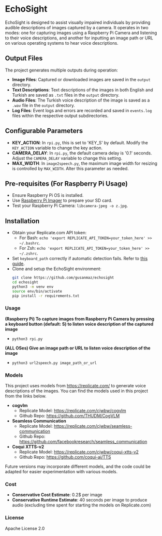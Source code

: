 # EchoSight

EchoSight is designed to assist visually impaired individuals by providing audible descriptions of images captured by a camera. It operates in two modes: one for capturing images using a Raspberry Pi Camera and listening to their voice descriptions, and another for inputting an image path or URL on various operating systems to hear voice descriptions.

## Output Files

The project generates multiple outputs during operation:

- **Image Files**: Captured or downloaded images are saved in the `output` directory.
- **Text Descriptions**: Text descriptions of the images in both English and Turkish are saved as `.txt` files in the `output` directory.
- **Audio Files**: The Turkish voice description of the image is saved as a `.wav` file in the `output` directory.
- **Log Files**: Event logs and errors are recorded and saved in `events.log` files within the respective output subdirectories.

## Configurable Parameters

- **KEY_ACTION**: In `rpi.py`, this is set to 'KEY_S' by default. Modify the `KEY_ACTION` variable to change the key action.
- **CAMERA_DELAY**: In `rpi.py`, the default camera delay is '0.1' seconds. Adjust the `CAMERA_DELAY` variable to change this setting.
- **MAX_WIDTH**: In `image2speech.py`, the maximum image width for resizing is controlled by `MAX_WIDTH`. Alter this parameter as needed.

## Pre-requisites (For Raspberry Pi Usage)

- Ensure Raspberry Pi OS is installed.
- Use [Raspberry Pi Imager](https://downloads.raspberrypi.org/imager/imager_latest.exe) to prepare your SD card.
- Test your Raspberry Pi Camera: `libcamera-jpeg -o z.jpg`.

## Installation

- Obtain your Replicate.com API token:
  - For Bash: `echo 'export REPLICATE_API_TOKEN=your_token_here' >> ~/.bashrc`.
  - For Zsh: `echo 'export REPLICATE_API_TOKEN=your_token_here' >> ~/.zshrc`.
- Set `keyboard_path` correctly if automatic detection fails. Refer to [this guide](https://chat.openai.com/share/bd2753d8-0ee3-4963-8e26-9569575470eb).
- Clone and setup the EchoSight environment:
  ```bash
  git clone https://github.com/gusanmaz/echosight
  cd echosight
  python3 -m venv env
  source env/bin/activate
  pip install -r requirements.txt


### Usage 
**(Raspberry Pi) To capture images from Raspberry Pi Camera by pressing a keyboard button (default: S) to listen 
  voice description of the captured image**

* `python3 rpi.py`

 **(ALL OSes) Give an image path or URL to listen voice description of the image**

* `python3 url2speech.py image_path_or_url`


### Models

This project uses models from https://replicate.com/ to generate voice descriptions of the images. You can find the models used in this project from the links below.

* **cogvlm**
  * Replicate Model: https://replicate.com/cjwbw/cogvlm 
  * Github Repo: https://github.com/THUDM/CogVLM
* **Seamless Communication**
  * Replicate Model: https://replicate.com/cjwbw/seamless-communication
  * Github Repo: https://github.com/facebookresearch/seamless_communication
* **Coqui XTTS-v2**
  * Replicate Model: https://replicate.com/cjwbw/coqui-xtts-v2
  * Github Repo: https://github.com/coqui-ai/TTS

Future versions may incorporate different models, and the code could be adapted for easier experimentation with various models.

### Cost

* **Conservative Cost Estimate**: 0.2$ per image
* **Conservative Runtime Estimate**: 40 seconds per image to produce audio (excluding time spent for starting the 
  models 
on Replicate.com)

### License
Apache License 2.0
